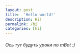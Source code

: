 ```yaml
---
layout: post
title:  'Hello world!'
description: Hi!
permalink: /hi
categories: [hi]
---
```


###### Ось тут будуть уроки по mBot :) 
